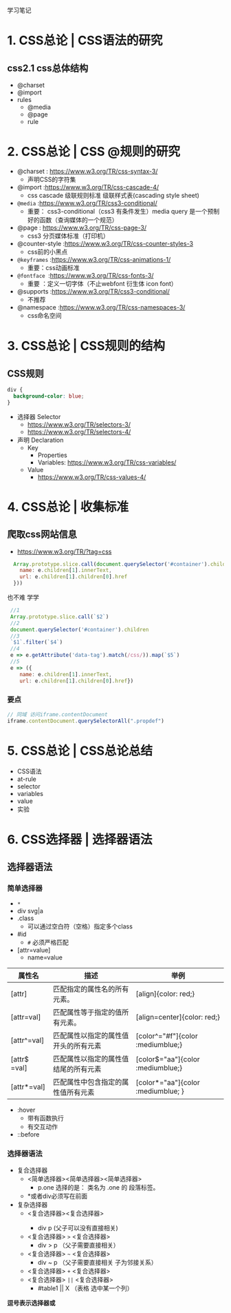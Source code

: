 学习笔记

# 1. CSS总论 | CSS语法的研究

 
## css2.1 css总体结构
- @charset
- @import
- rules
  - @media
  - @page
  - rule

# 2. CSS总论 | CSS @规则的研究
- @charset : https://www.w3.org/TR/css-syntax-3/
  - 声明CSS的字符集
- @import :https://www.w3.org/TR/css-cascade-4/
  - css cascade 级联规则标准 级联样式表(cascading style sheet)
- `@media` :https://www.w3.org/TR/css3-conditional/
  - 重要： css3-conditional（css3 有条件发生）media query 是一个预制好的函数（查询媒体的一个规范）
- @page : https://www.w3.org/TR/css-page-3/
  - css3 分页媒体标准（打印机）
- @counter-style :https://www.w3.org/TR/css-counter-styles-3 
  - css前的小黑点
- `@keyframes` :https://www.w3.org/TR/css-animations-1/
  - 重要：css动画标准
- `@fontface `:https://www.w3.org/TR/css-fonts-3/
  - 重要 ：定义一切字体（不止webfont 衍生体 icon font）
- @supports :https://www.w3.org/TR/css3-conditional/
  - 不推荐
- @namespace :https://www.w3.org/TR/css-namespaces-3/
  - css命名空间

# 3. CSS总论 | CSS规则的结构

## CSS规则
```css
div {
  background-color: blue;
}
```
- 选择器 Selector
  - https://www.w3.org/TR/selectors-3/ 
  - https://www.w3.org/TR/selectors-4/
- 声明 Declaration
  - Key
    - Properties
    - Variables: https://www.w3.org/TR/css-variables/
  - Value
    - https://www.w3.org/TR/css-values-4/

# 4. CSS总论 | 收集标准

## 爬取css网站信息
- https://www.w3.org/TR/?tag=css
```js
  Array.prototype.slice.call(document.querySelector('#container').children).filter(e => e.getAttribute('data-tag').match(/css/)).map(e => ({
    name: e.children[1].innerText,
    url: e.children[1].children[0].href
  }))
```
也不难 学学
```js
 //1
 Array.prototype.slice.call(`$2`)
 //2
 document.querySelector('#container').children
 //3
 `$1`.filter(`$4`)
 //4
 e => e.getAttribute('data-tag').match(/css/)).map(`$5`)
 //5
 e => ({
    name: e.children[1].innerText,
    url: e.children[1].children[0].href})
```
### 要点
```js
// 同域 访问iframe.contentDocument
iframe.contentDocument.querySelectorAll(".propdef")
```
# 5. CSS总论 | CSS总论总结

- CSS语法
- at-rule
- selector
- variables
- value
- 实验

# 6. CSS选择器 | 选择器语法

## 选择器语法
### 简单选择器
- `*`
- div svg|a
- .class
  - 可以通过空白符（空格）指定多个class
- #id
  - `#` 必须严格匹配
- [attr=value]
  - name=value

| 属性名 | 描述  | 举例 |
|------ | ----- | --- |
|[attr] | 匹配指定的属性名的所有元素。 | [align]{color: red;}
[attr=val] | 匹配属性等于指定的值所有元素。 | [align=center]{color: red;}
[attr^=val] | 匹配属性以指定的属性值开头的所有元素 | [color^="#f"]{color :mediumblue;}
[attr$ =val] | 匹配属性以指定的属性值结尾的所有元素 | [color$="aa"]{color :mediumblue;}
[attr*=val] | 匹配属性中包含指定的属性值所有元素 | [color*="aa"]{color :mediumblue; }
- :hover
  - 带有函数执行
  - 有交互动作
- ::before

### 选择器语法

- 复合选择器
  - <简单选择器><简单选择器><简单选择器>
    - p.one   选择的是： 类名为 .one  的 段落标签。 
  - *或者div必须写在前面
- 复杂选择器
  - <复合选择器><sp><复合选择器>
    - div p (父子可以没有直接相关)
  - <复合选择器> `>` <复合选择器>
    - div > p （父子需要直接相关）
  - <复合选择器> `~` <复合选择器>
    - div ~ p （父子需要直接相关 子为邻接关系）
  - <复合选择器> `+` <复合选择器>
  - <复合选择器> `||` <复合选择器>
    - #table1 || X （表格 选中某一个列）
    
**逗号表示选择器或**

  